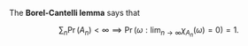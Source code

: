 The **Borel-Cantelli lemma** says that

$$
\sum_n \Pr(A_n) < \infty \implies \Pr\left(\omega : \lim_{n \to \infty} \chi_{A_n}(\omega) = 0 \right) = 1.
$$